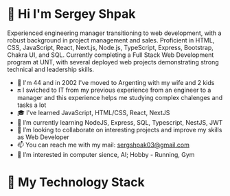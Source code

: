 # 👋 Hi I'm Sergey Shpak
Experienced engineering manager transitioning to web development, with a robust background in project management and sales. Proficient in HTML, CSS, JavaScript, React, Next.js, Node.js, TypeScript, Express, Bootstrap, Chakra UI, and SQL. Currently completing a Full Stack Web Development program at UNT, with several deployed web projects demonstrating strong technical and leadership skills.
- 👋 I'm 44 and in 2002 I've moved to Argenting with my wife and 2 kids
- 🔛️ I swiched to IT from my previous experience from an engineer to a manager and this experience helps me studying complex chalenges and tasks a lot
- 🎓️ I've learned JavaScript, HTML/CSS, React, NextJS
- 🌱 I’m currently learning  NodeJS, Express, SQL, Typescript, NestJS, JWT
- 💞️ I’m looking to collaborate on interesting projects and improve my skills as Web Developer
- 📫 You can reach me with my mail: sergshpak03@gmail.com
- 👀 I’m interested in computer sience, AI; Hobby - Running, Gym

# 🤹️ My Technology Stack
